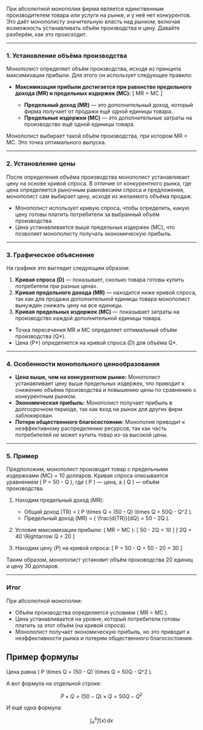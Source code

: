 При абсолютной монополии фирма является единственным производителем товара или услуги на рынке, и у неё нет конкурентов. Это даёт монополисту значительную власть над рынком, включая возможность устанавливать объём производства и цену. Давайте разберём, как это происходит.

---

### 1. **Установление объёма производства**
Монополист определяет объём производства, исходя из принципа максимизации прибыли. Для этого он использует следующее правило:

- **Максимизация прибыли достигается при равенстве предельного дохода (MR) и предельных издержек (MC):**
  \[
  MR = MC
  \]

  - **Предельный доход (MR)** — это дополнительный доход, который фирма получает от продажи ещё одной единицы товара.
  - **Предельные издержки (MC)** — это дополнительные затраты на производство ещё одной единицы товара.

Монополист выбирает такой объём производства, при котором MR = MC. Это точка оптимального выпуска.

---

### 2. **Установление цены**
После определения объёма производства монополист устанавливает цену на основе кривой спроса. В отличие от конкурентного рынка, где цена определяется рыночным равновесием спроса и предложения, монополист сам выбирает цену, исходя из желаемого объёма продаж.

- Монополист использует кривую спроса, чтобы определить, какую цену готовы платить потребители за выбранный объём производства.
- Цена устанавливается выше предельных издержек (MC), что позволяет монополисту получать экономическую прибыль.

---

### 3. **Графическое объяснение**
На графике это выглядит следующим образом:

1. **Кривая спроса (D)** — показывает, сколько товара готовы купить потребители при разных ценах.
2. **Кривая предельного дохода (MR)** — находится ниже кривой спроса, так как для продажи дополнительной единицы товара монополист вынужден снижать цену на все единицы.
3. **Кривая предельных издержек (MC)** — показывает затраты на производство каждой дополнительной единицы товара.

- Точка пересечения MR и MC определяет оптимальный объём производства (Q*).
- Цена (P*) определяется на кривой спроса (D) для объёма Q*.

---

### 4. **Особенности монопольного ценообразования**
- **Цена выше, чем на конкурентном рынке:** Монополист устанавливает цену выше предельных издержек, что приводит к снижению объёма производства и повышению цены по сравнению с конкурентным рынком.
- **Экономическая прибыль:** Монополист получает прибыль в долгосрочном периоде, так как вход на рынок для других фирм заблокирован.
- **Потери общественного благосостояния:** Монополия приводит к неэффективному распределению ресурсов, так как часть потребителей не может купить товар из-за высокой цены.

---

### 5. **Пример**
Предположим, монополист производит товар с предельными издержками (MC) = 10 долларов. Кривая спроса описывается уравнением \( P = 50 - Q \), где \( P \) — цена, а \( Q \) — объём производства.

1. Находим предельный доход (MR):
   - Общий доход (TR) = \( P \times Q = (50 - Q) \times Q = 50Q - Q^2 \).
   - Предельный доход (MR) = \( \frac{d(TR)}{dQ} = 50 - 2Q \).

2. Условие максимизации прибыли: \( MR = MC \):
   \[
   50 - 2Q = 10
   \]
   \[
   2Q = 40 \Rightarrow Q = 20
   \]

3. Находим цену (P) на кривой спроса:
   \[
   P = 50 - Q = 50 - 20 = 30
   \]

Таким образом, монополист установит объём производства 20 единиц и цену 30 долларов.

---

### Итог
При абсолютной монополии:
- Объём производства определяется условием \( MR = MC \).
- Цена устанавливается на уровне, который потребители готовы платить за этот объём (на кривой спроса).
- Монополист получает экономическую прибыль, но это приводит к неэффективности рынка и потерям общественного благосостояния.


## Пример формулы

Цена равна \( P \times Q = (50 - Q) \times Q = 50Q - Q^2 \).

А вот формула на отдельной строке:

$$ P \times Q = (50 - Q) \times Q = 50Q - Q^2 $$

И ещё одна формула:

$$ \int_{a}^{b} f(x) \, dx $$
